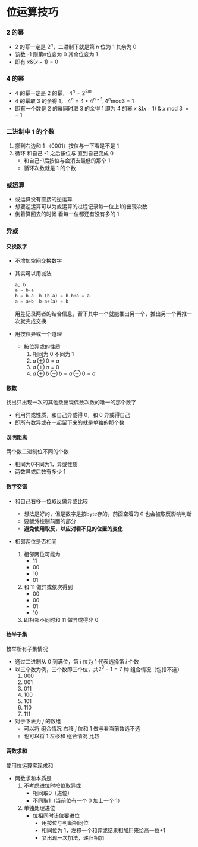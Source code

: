 # 位运算技巧

### 2 的幂

- 2 的幂一定是 $2^n$，二进制下就是第 n 位为 1 其余为 0
- 该数 -1 则第n位变为 0 其余位变为 1
- 即有 $x \& (x-1) = 0$



### 4 的幂

- 4 的幂一定是 2 的幂， $4^n = 2 ^{2m}$
- 4 的幂取 3 的余得 1， $4^n = 4 \times 4^{n-1}, 4^n \text{mod} 3 = 1$
-  即有一个数是 2 的幂同时取 3 的余得 1 即为 4 的幂 $x\ \&(x-1)\ \&\ x\ \text{mod}\ 3\ ==\ 1$



### 二进制中 1 的个数

1. 挪到右边和 1 （0001）按位与一下看是不是 1
2. 循环 和自己 -1 之后按位与 直到自己变成 0
   - 和自己-1后按位与会消去最低的那个 1
   - 循环次数就是 1 的个数



### 或运算

- 或运算没有直接的逆运算
- 想要逆运算可以为或运算的过程记录每一位上1的出现次数
- 倒着算回去的时候 看每一位都还有没有多的 1



### 异或

#### 交换数字

- 不增加空间交换数字

- 其实可以用减法

  ```python
  a, b
  a = b-a
  b = b-a  b-(b-a) = b-b+a = a
  a = a+b  b-a+(a) = b
  ```

  用差记录两者的结合信息，留下其中一个就能推出另一个，推出另一个再推一次就完成交换

- 用按位异或一个道理

  - 按位异或的性质
    1. 相同为 0 不同为 1
    2. $a \oplus 0 = a$
    3. $a \oplus a = 0$
    4. $a\oplus b \oplus b = a \oplus 0 = a$



#### 数数

找出只出现一次的其他数出现偶数次数的唯一的那个数字

- 利用异或性质，和自己异或得 0，和 0 异或得自己
- 即所有数异或在一起留下来的就是单独的那个数



#### 汉明距离

两个数二进制位不同的个数

- 相同为0不同为1，异或性质
- 两数异或后数有多少 1



#### 数字交错

- 和自己右移一位取反做异或比较
  - 想法是好的，但是数字是按byte存的，前面空着的 0 也会被取反影响判断
  - 要额外控制前面的部分
  - **避免使用取反，以应对看不见的位置的变化**

- 相邻两位是否相同
  1. 相邻两位可能为
     - 11
     - 00
     - 10
     - 01
  2. 和 11 做异或依次得到
     - 00
     - 00
     - 01
     - 10
  3. 即相邻不同时和 11 做异或得非 0



#### 枚举子集

枚举所有子集情况

- 通过二进制从 0 到满位，第 $i$ 位为 1 代表选择第 $i$ 个数
- 以三个数为例，三个数即三个位，共$2^3-1 = 7$ 种 组合情况（包括不选）
  1. 000 
  2. 001
  3. 011
  4. 100
  5. 101
  6. 110
  7. 111
- 对于下表为 $j$ 的数组
  - 可以将 组合情况 右移 $j$ 位和 1 做与看当前数选不选
  -  也可以将 1 左移和 组合情况 比较



#### 两数求和

使用位运算实现求和

- 两数求和本质是
  1. 不考虑进位时按位取异或
     - 相同取0（进位）
     - 不同取1（当前位有一个 0 加上一个 1）
  2. 单独处理进位
     - 位相同时该位要进位
       - 用按位与判断相同位
       - 相同位为 1，左移一个和异或结果相加用来给高一位+1
       - 又出现一次加法，递归相加




